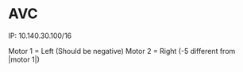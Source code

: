 # AVC

IP: 10.140.30.100/16

Motor 1 = Left (Should be negative)
Motor 2 = Right (-5 different from |motor 1|)
